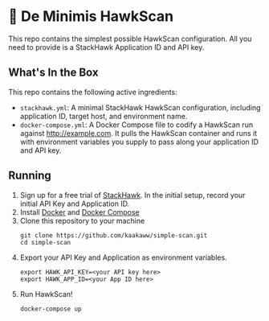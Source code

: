 # 🦅 De Minimis HawkScan

This repo contains the simplest possible HawkScan configuration. All you need to provide is a StackHawk Application ID and API key.

## What's In the Box

This repo contains the following active ingredients:
- `stackhawk.yml`: A minimal StackHawk HawkScan configuration, including application ID, target host, and environment name.
- `docker-compose.yml`: A Docker Compose file to codify a HawkScan run against http://example.com. It pulls the HawkScan container and runs it with environment variables you supply to pass along your application ID and API key.

## Running

1. Sign up for a free trial of [StackHawk](https://auth.stackhawk.com/signup). In the initial setup, record your initial API Key and Application ID.
1. Install [Docker](https://docs.docker.com/get-docker/) and [Docker Compose](https://docs.docker.com/compose/install/)
1. Clone this repository to your machine
    ```
    git clone https://github.com/kaakaww/simple-scan.git
    cd simple-scan
    ```
1. Export your API Key and Application as environment variables.
    ```
    export HAWK_API_KEY=<your API key here>
    export HAWK_APP_ID=<your App ID here>
    ```
1. Run HawkScan!
    ```
    docker-compose up
    ```
